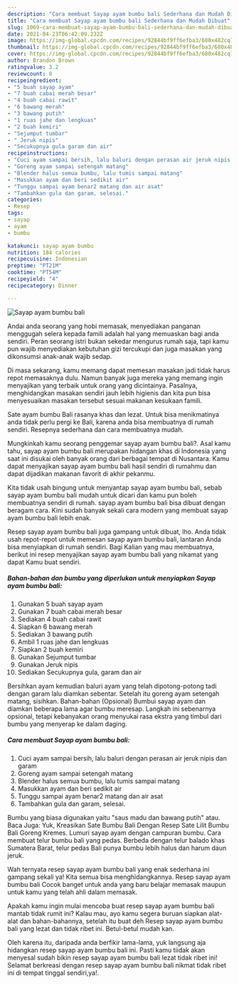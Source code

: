 ```yaml
---
description: "Cara membuat Sayap ayam bumbu bali Sederhana dan Mudah Dibuat"
title: "Cara membuat Sayap ayam bumbu bali Sederhana dan Mudah Dibuat"
slug: 1069-cara-membuat-sayap-ayam-bumbu-bali-sederhana-dan-mudah-dibuat
date: 2021-04-23T06:42:09.232Z
image: https://img-global.cpcdn.com/recipes/92844bf9ff6efba3/680x482cq70/sayap-ayam-bumbu-bali-foto-resep-utama.jpg
thumbnail: https://img-global.cpcdn.com/recipes/92844bf9ff6efba3/680x482cq70/sayap-ayam-bumbu-bali-foto-resep-utama.jpg
cover: https://img-global.cpcdn.com/recipes/92844bf9ff6efba3/680x482cq70/sayap-ayam-bumbu-bali-foto-resep-utama.jpg
author: Brandon Brown
ratingvalue: 3.2
reviewcount: 8
recipeingredient:
- "5 buah sayap ayam"
- "7 buah cabai merah besar"
- "4 buah cabai rawit"
- "6 bawang merah"
- "3 bawang putih"
- "1 ruas jahe dan lengkuas"
- "2 buah kemiri"
- "Sejumput tumbar"
- " Jeruk nipis"
- "Secukupnya gula garam dan air"
recipeinstructions:
- "Cuci ayam sampai bersih, lalu baluri dengan perasan air jeruk nipis dan garam"
- "Goreng ayam sampai setengah matang"
- "Blender halus semua bumbu, lalu tumis sampai matang"
- "Masukkan ayam dan beri sedikit air"
- "Tunggu sampai ayam benar2 matang dan air asat"
- "Tambahkan gula dan garam, selesai."
categories:
- Resep
tags:
- sayap
- ayam
- bumbu

katakunci: sayap ayam bumbu 
nutrition: 184 calories
recipecuisine: Indonesian
preptime: "PT21M"
cooktime: "PT54M"
recipeyield: "4"
recipecategory: Dinner

---
```



![Sayap ayam bumbu bali](https://img-global.cpcdn.com/recipes/92844bf9ff6efba3/680x482cq70/sayap-ayam-bumbu-bali-foto-resep-utama.jpg)

Andai anda seorang yang hobi memasak, menyediakan panganan menggugah selera kepada famili adalah hal yang memuaskan bagi anda sendiri. Peran seorang istri bukan sekedar mengurus rumah saja, tapi kamu pun wajib menyediakan kebutuhan gizi tercukupi dan juga masakan yang dikonsumsi anak-anak wajib sedap.

Di masa  sekarang, kamu memang dapat memesan masakan jadi tidak harus repot memasaknya dulu. Namun banyak juga mereka yang memang ingin menyajikan yang terbaik untuk orang yang dicintainya. Pasalnya, menghidangkan masakan sendiri jauh lebih higienis dan kita pun bisa menyesuaikan masakan tersebut sesuai makanan kesukaan famili. 

Sate ayam bumbu Bali rasanya khas dan lezat. Untuk bisa menikmatinya anda tidak perlu pergi ke Bali, karena anda bisa membuatnya di rumah sendiri. Resepnya sederhana dan cara membuatnya mudah.

Mungkinkah kamu seorang penggemar sayap ayam bumbu bali?. Asal kamu tahu, sayap ayam bumbu bali merupakan hidangan khas di Indonesia yang saat ini disukai oleh banyak orang dari berbagai tempat di Nusantara. Kamu dapat menyajikan sayap ayam bumbu bali hasil sendiri di rumahmu dan dapat dijadikan makanan favorit di akhir pekanmu.

Kita tidak usah bingung untuk menyantap sayap ayam bumbu bali, sebab sayap ayam bumbu bali mudah untuk dicari dan kamu pun boleh membuatnya sendiri di rumah. sayap ayam bumbu bali bisa dibuat dengan beragam cara. Kini sudah banyak sekali cara modern yang membuat sayap ayam bumbu bali lebih enak.

Resep sayap ayam bumbu bali juga gampang untuk dibuat, lho. Anda tidak usah repot-repot untuk memesan sayap ayam bumbu bali, lantaran Anda bisa menyiapkan di rumah sendiri. Bagi Kalian yang mau membuatnya, berikut ini resep menyajikan sayap ayam bumbu bali yang nikamat yang dapat Kamu buat sendiri.

<!--inarticleads1-->

##### Bahan-bahan dan bumbu yang diperlukan untuk menyiapkan Sayap ayam bumbu bali:

1. Gunakan 5 buah sayap ayam
1. Gunakan 7 buah cabai merah besar
1. Sediakan 4 buah cabai rawit
1. Siapkan 6 bawang merah
1. Sediakan 3 bawang putih
1. Ambil 1 ruas jahe dan lengkuas
1. Siapkan 2 buah kemiri
1. Gunakan Sejumput tumbar
1. Gunakan  Jeruk nipis
1. Sediakan Secukupnya gula, garam dan air


Bersihkan ayam kemudian baluri ayam yang telah dipotong-potong tadi dengan garam lalu diamkan sebentar. Setelah itu goreng ayam setengah matang, sisihkan. Bahan-bahan (Opsional) Bumbui sayap ayam dan diamkan beberapa lama agar bumbu meresap. Langkah ini sebenarnya opsional, tetapi kebanyakan orang menyukai rasa ekstra yang timbul dari bumbu yang menyerap ke dalam daging. 

<!--inarticleads2-->

##### Cara membuat Sayap ayam bumbu bali:

1. Cuci ayam sampai bersih, lalu baluri dengan perasan air jeruk nipis dan garam
1. Goreng ayam sampai setengah matang
1. Blender halus semua bumbu, lalu tumis sampai matang
1. Masukkan ayam dan beri sedikit air
1. Tunggu sampai ayam benar2 matang dan air asat
1. Tambahkan gula dan garam, selesai.


Bumbu yang biasa digunakan yaitu &#34;saus madu dan bawang putih&#34; atau. Baca Juga: Yuk, Kreasikan Sate Bumbu Bali Dengan Resep Sate Lilit Bumbu Bali Goreng Kremes. Lumuri sayap ayam dengan campuran bumbu. Cara membuat telur bumbu bali yang pedas. Berbeda dengan telur balado khas Sumatera Barat, telur pedas Bali punya bumbu lebih halus dan harum daun jeruk. 

Wah ternyata resep sayap ayam bumbu bali yang enak sederhana ini gampang sekali ya! Kita semua bisa menghidangkannya. Resep sayap ayam bumbu bali Cocok banget untuk anda yang baru belajar memasak maupun untuk kamu yang telah ahli dalam memasak.

Apakah kamu ingin mulai mencoba buat resep sayap ayam bumbu bali mantab tidak rumit ini? Kalau mau, ayo kamu segera buruan siapkan alat-alat dan bahan-bahannya, setelah itu buat deh Resep sayap ayam bumbu bali yang lezat dan tidak ribet ini. Betul-betul mudah kan. 

Oleh karena itu, daripada anda berfikir lama-lama, yuk langsung aja hidangkan resep sayap ayam bumbu bali ini. Pasti kamu tiidak akan menyesal sudah bikin resep sayap ayam bumbu bali lezat tidak ribet ini! Selamat berkreasi dengan resep sayap ayam bumbu bali nikmat tidak ribet ini di tempat tinggal sendiri,ya!.

